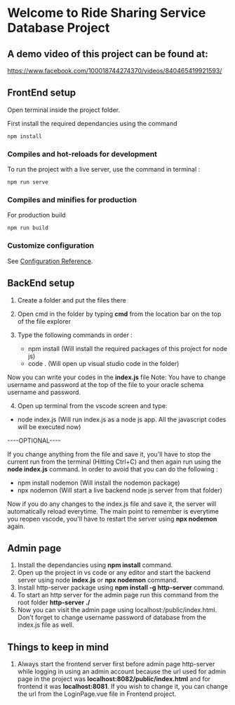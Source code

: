 # Welcome to Ride Sharing Service Database Project

## A demo video of this project can be found at: 
https://www.facebook.com/100018744274370/videos/840465419921593/

## FrontEnd setup

Open terminal inside the project folder.

First install the required dependancies using the command

```
npm install
```

### Compiles and hot-reloads for development

To run the project with a live server, use the command in terminal :

```
npm run serve
```

### Compiles and minifies for production

For production build

```
npm run build
```

### Customize configuration

See [Configuration Reference](https://cli.vuejs.org/config/).



## BackEnd setup


1. Create a folder and put the files there

2. Open cmd in the folder by typing **cmd** from the location bar on the top of the file explorer

3. Type the following commands in order :

   - npm install (Will install the required packages of this project for node js)
   - code . (Will open up visual studio code in the folder)

Now you can write your codes in the **index.js** file
Note: You have to change username and password at the top of the file to your oracle schema username and password.

4. Open up terminal from the vscode screen and type:

- node index.js (Will run index.js as a node js app. All the javascript codes will be executed now)

----OPTIONAL----

If you change anything from the file and save it, you'll have to stop the current run from the terminal (Hitting Ctrl+C)
and then again run using the **node index.js** command.
In order to avoid that you can do the following :

- npm install nodemon (Will install the nodemon package)
- npx nodemon (Will start a live backend node js server from that folder)

Now if you do any changes to the index.js file and save it, the server will automatically reload everytime.
The main point to remember is everytime you reopen vscode, you'll have to restart the server using **npx nodemon** again.


## Admin page

1. Install the dependancies using **npm install** command.
2. Open up the project in vs code or any editor and start the backend server using node **index.js** or **npx nodemon** command.
3. Install http-server package using **npm install -g http-server** command.
4. To start an http server for the admin page run this command from the root folder **http-server ./**
5. Now you can visit the admin page using localhost:<port number>/public/index.html. Don't forget to change username password of database from the index.js file as well.
   
## Things to keep in mind
   1. Always start the frontend server first before admin page http-server while logging in using an admin account because the url used for admin page in the project was **localhost:8082/public/index.html** and for frontend it was **localhost:8081**. If you wish to change it, you can change the url from the LoginPage.vue file in Frontend project.
